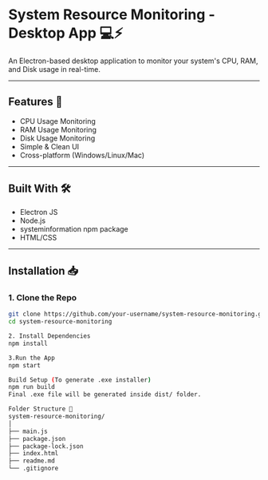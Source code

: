 # System Resource Monitoring - Desktop App 💻⚡

An Electron-based desktop application to monitor your system's CPU, RAM, and Disk usage in real-time.

---

## Features 🚀
- CPU Usage Monitoring
- RAM Usage Monitoring
- Disk Usage Monitoring
- Simple & Clean UI
- Cross-platform (Windows/Linux/Mac)

---

## Built With 🛠️
- Electron JS
- Node.js
- systeminformation npm package
- HTML/CSS

---

## Installation 📥

### 1. Clone the Repo
```bash
git clone https://github.com/your-username/system-resource-monitoring.git
cd system-resource-monitoring

2. Install Dependencies
npm install

3.Run the App
npm start

Build Setup (To generate .exe installer)
npm run build
Final .exe file will be generated inside dist/ folder.

Folder Structure 📂
system-resource-monitoring/
│
├── main.js
├── package.json
├── package-lock.json
├── index.html
├── readme.md
└── .gitignore
